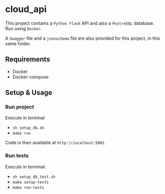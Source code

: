 # cloud_api

This project contains a `Python Flask` API and also a `PostreSQL` database. Run using `Docker`.

A `Swagger` file and a `jsonschema` file are also provided for this project, in this same folder.

## Requirements

- Docker
- Docker-compose

## Setup & Usage

### Run project

Execute in terminal

- `sh setup_db.sh`
- `make run`

Code is then available at `http:\\localhost:5001`.

### Run tests

Execute in terminal:

- `sh setup_db_test.sh`
- `make setup-tests`
- `make run-tests`
